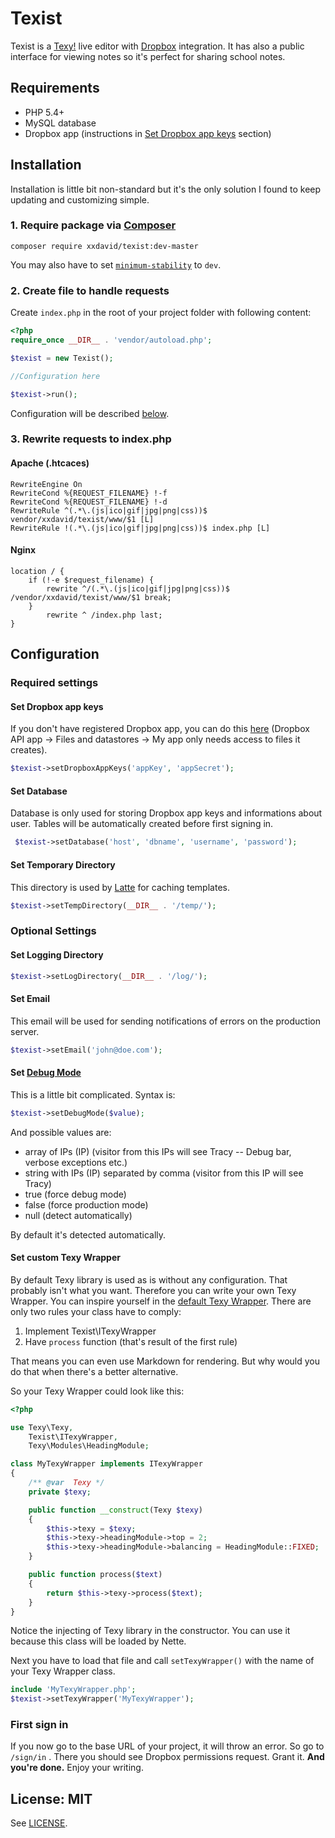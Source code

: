 Texist
=====
Texist is a [Texy!](http://texy.info) live editor with [Dropbox](http://dropbox.com) integration. It has also a public interface for viewing notes so it's perfect for sharing school notes.

## Requirements
 - PHP 5.4+
 -  MySQL database
 - Dropbox app (instructions in [Set Dropbox app keys](#user-content-set-dropbox-app-keys) section)


## Installation

Installation is little bit non-standard but it's the only solution I found to keep updating and customizing simple.

### 1. Require package via [Composer](https://getcomposer.org)
```
composer require xxdavid/texist:dev-master
```

You may also have to set [`minimum-stability`](https://getcomposer.org/doc/04-schema.md#minimum-stability) to `dev`.

### 2. Create file to handle requests
Create `index.php` in the root of your project folder with following content:

```php
<?php
require_once __DIR__ . 'vendor/autoload.php';

$texist = new Texist();

//Configuration here

$texist->run();
```
Configuration will be described [below](#user-content-configuration).

### 3. Rewrite requests to index.php
#### Apache (.htcaces)
```
RewriteEngine On
RewriteCond %{REQUEST_FILENAME} !-f
RewriteCond %{REQUEST_FILENAME} !-d
RewriteRule ^(.*\.(js|ico|gif|jpg|png|css))$ vendor/xxdavid/texist/www/$1 [L]
RewriteRule !(.*\.(js|ico|gif|jpg|png|css))$ index.php [L]
```

#### Nginx
```
location / {
    if (!-e $request_filename) {
        rewrite ^/(.*\.(js|ico|gif|jpg|png|css))$ /vendor/xxdavid/texist/www/$1 break;
    }
        rewrite ^ /index.php last;
}
```

## Configuration
### Required settings
#### Set Dropbox app keys
If you don't have registered Dropbox app, you can do this [here](https://www.dropbox.com/developers/apps/create) (Dropbox API app -> Files and datastores -> My app only needs access to files it creates).

```php
$texist->setDropboxAppKeys('appKey', 'appSecret');
```

#### Set Database
Database is only used for storing Dropbox app keys and informations about user. Tables will be automatically created before first signing in.

```php
 $texist->setDatabase('host', 'dbname', 'username', 'password');
```

#### Set Temporary Directory
This directory is used by [Latte](http://latte.nette.org/en/) for caching templates.

```php
$texist->setTempDirectory(__DIR__ . '/temp/');
```

### Optional Settings
#### Set Logging Directory
```php
$texist->setLogDirectory(__DIR__ . '/log/');
```

#### Set Email
This email will be used for sending notifications of errors on the production server.

```php
$texist->setEmail('john@doe.com');
```

#### Set [Debug Mode](http://doc.nette.org/en/2.2/configuring#toc-development-mode)
This is a little bit complicated.
Syntax is:

```php
$texist->setDebugMode($value);
```
And possible values are: 

 - array of IPs (IP) (visitor from this IPs will see Tracy -- Debug bar, verbose exceptions etc.)
 - string with IPs (IP) separated by comma (visitor from this IP will see Tracy)
 - true (force debug mode)
 - false (force production mode)
 - null (detect automatically)

By default it's detected automatically.

#### Set custom Texy Wrapper
By default Texy library is used as is without any configuration. That probably isn't what you want.  Therefore you can write your own Texy Wrapper. You can inspire yourself in the [default Texy Wrapper](app/model/TexyWrapper.php). There are only two rules your class have to comply: 

 1. Implement Texist\ITexyWrapper
 2. Have `process` function (that's result of the first rule)

That means you can even use Markdown for rendering. But why would you do that when there's a better alternative.

So your Texy Wrapper could look like this:
```php
<?php

use Texy\Texy,
    Texist\ITexyWrapper,
    Texy\Modules\HeadingModule;

class MyTexyWrapper implements ITexyWrapper
{
    /** @var  Texy */
    private $texy;

    public function __construct(Texy $texy)
    {
        $this->texy = $texy;
        $this->texy->headingModule->top = 2;
        $this->texy->headingModule->balancing = HeadingModule::FIXED;
    }

    public function process($text)
    {
        return $this->texy->process($text);
    }
}
```
Notice the injecting of Texy library in the constructor. You can use it because this class will be loaded by Nette.

Next you have to load that file and call `setTexyWrapper()` with the name of your Texy Wrapper class.

```php
include 'MyTexyWrapper.php';
$texist->setTexyWrapper('MyTexyWrapper');
```

### First sign in
If you now go to the base URL of your project, it will throw an error. So go to `/sign/in` . There you should see Dropbox permissions request. Grant it. **And you're done.** Enjoy your writing.

## License: MIT
See [LICENSE](LICENSE).
